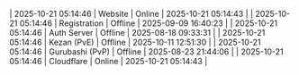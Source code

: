 | 2025-10-21 05:14:46 | Website | Online | 2025-10-21 05:14:43 |
| 2025-10-21 05:14:46 | Registration | Offline | 2025-09-09 16:40:23 |
| 2025-10-21 05:14:46 | Auth Server | Offline | 2025-08-18 09:33:31 |
| 2025-10-21 05:14:46 | Kezan (PvE) | Offline | 2025-10-11 12:51:30 |
| 2025-10-21 05:14:46 | Gurubashi (PvP) | Offline | 2025-08-23 21:44:06 |
| 2025-10-21 05:14:46 | Cloudflare | Online | 2025-10-21 05:14:43 |
